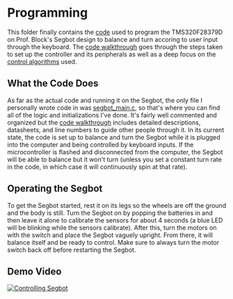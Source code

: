 # Programming
This folder finally contains the [code](https://github.com/monk200/Segbot/tree/main/Code/segbot) used to program the TMS320F28379D on Prof. Block's Segbot design to balance and turn accoring to user input through the keyboard. The [code walkthrough](https://github.com/monk200/Segbot/blob/main/Code/code_walkthrough.md) goes through the steps taken to set up the controller and its peripherals as well as a deep focus on the [control algorithms](https://github.com/monk200/Segbot/blob/main/Code/code_walkthrough.md#use-software-interrupt-to-implement-control-algorithms) used.  

## What the Code Does
As far as the actual code and running it on the Segbot, the only file I personally wrote code in was [segbot_main.c](https://github.com/monk200/Segbot/blob/main/Code/segbot/segbot_main.c), so that's where you can find all of the logic and initializations I've done. It's fairly well commented and organized but the [code walkthrough](https://github.com/monk200/Segbot/blob/main/Code/code_walkthrough.md) includes detailed descriptions, datasheets, and line numbers to guide other people through it. In its current state, the code is set up to balance and turn the Segbot while it is plugged into the computer and being controlled by keyboard inputs. If the microcontroller is flashed and disconnected from the computer, the Segbot will be able to balance but it won't turn (unless you set a constant turn rate in the code, in which case it will continuously spin at that rate).  

## Operating the Segbot
To get the Segbot started, rest it on its legs so the wheels are off the ground and the body is still. Turn the Segbot on by popping the batteries in and then leave it alone to calibrate the sensors for about 4 seconds (a blue LED will be blinking while the sensors calibrate). After this, turn the motors on with the switch and place the Segbot vaguely upright. From there, it will balance itself and be ready to control. Make sure to always turn the motor switch back off before restarting the Segbot.  

## Demo Video
[![Controlling Segbot](https://i9.ytimg.com/vi/ZbytxEKrEEE/mq2.jpg?sqp=CIykmoUG&rs=AOn4CLBqXdg6dqMmESX1mFsb2rz_ZUEcKA&retry=5)](https://youtu.be/ZbytxEKrEEE)  
